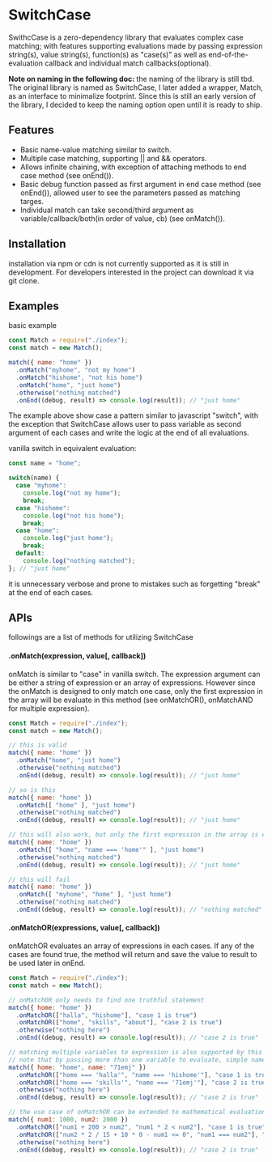 # SwitchCase
SwithcCase is a zero-dependency library that evaluates complex case matching; with features supporting evaluations made by passing expression string(s), value string(s), function(s) as "case(s)" as well as end-of-the-evaluation callback and individual match callbacks(optional). 

<strong>Note on naming in the following doc:</strong> the naming of the library is still tbd. The original library is named as SwitchCase, I later added a wrapper, Match, as an interface to minimalize footprint. Since this is still an early version of the library, I decided to keep the naming option open until it is ready to ship.

## Features
* Basic name-value matching similar to switch.
* Multiple case matching, supporting || and && operators.
* Allows infinite chaining, with exception of attaching methods to end case method (see onEnd()).
* Basic debug function passed as first argument in end case method (see onEnd()), allowed user to see the parameters passed as matching targes.
* Individual match can take second/third argument as variable/callback/both(in order of value, cb) (see onMatch()).

## Installation
installation via npm or cdn is not currently supported as it is still in development.
For developers interested in the project can download it via git clone.

## Examples
basic example

``` javascript
const Match = require("./index");
const match = new Match();

match({ name: "home" })
  .onMatch("myhome", "not my home")
  .onMatch("hishome", "not his home")
  .onMatch("home", "just home")
  .otherwise("nothing matched")
  .onEnd((debug, result) => console.log(result)); // "just home"
``` 

The example above show case a pattern similar to javascript "switch", with the exception that SwitchCase allows user to pass variable as second argument of each cases and write the logic at the end of all evaluations.

vanilla switch in equivalent evaluation:
``` javascript
const name = "home";

switch(name) {
  case "myhome":
    console.log("not my home");
    break;
  case "hishome":
    console.log("not his home");
    break;
  case "home":
    console.log("just home");
    break;
  default: 
    console.log("nothing matched");
}; // "just home"
```
it is unnecessary verbose and prone to mistakes such as forgetting "break" at the end of each cases.


## APIs
followings are a list of methods for utilizing SwitchCase

#### .onMatch(expression, value[, callback])
onMatch is similar to "case" in vanilla switch. The expression argument can be either a string of expression or an array of expressions. However since the onMatch is designed to only match one case, only the first expression in the array will be evaluate in this method (see onMatchOR(), onMatchAND for multiple expression).

``` javascript
const Match = require("./index");
const match = new Match();

// this is valid
match({ name: "home" })
  .onMatch("home", "just home")
  .otherwise("nothing matched")
  .onEnd((debug, result) => console.log(result)); // "just home"

// so is this
match({ name: "home" })
  .onMatch([ "home" ], "just home")
  .otherwise("nothing matched")
  .onEnd((debug, result) => console.log(result)); // "just home"

// this will also work, but only the first expression in the array is evaluated
match({ name: "home" })
  .onMatch([ "home", "name === 'home'" ], "just home")
  .otherwise("nothing matched")
  .onEnd((debug, result) => console.log(result)); // "just home"

// this will fail
match({ name: "home" })
  .onMatch([ "myhome", "home" ], "just home")
  .otherwise("nothing matched")
  .onEnd((debug, result) => console.log(result)); // "nothing matched"
```

#### .onMatchOR(expressions, value[, callback])
onMatchOR evaluates an array of expressions in each cases. If any of the cases are found true, the method will return and save the value to result to be used later in onEnd.

``` javascript
const Match = require("./index");
const match = new Match();

// onMatchOR only needs to find one truthful statement
match({ home: "home" })
  .onMatchOR(["halla", "hishome"], "case 1 is true")
  .onMatchOR(["home", "skills", "about"], "case 2 is true")
  .otherwise("nothing here")
  .onEnd((debug, result) => console.log(result)); // "case 2 is true"

// matching multiple variables to expression is also supported by this method
// note that by passing more than one variable to evaluate, simple name-value is not supported
match({ home: "home", name: "71emj" })
  .onMatchOR(["home === 'halla'", "name === 'hishome'"], "case 1 is true")
  .onMatchOR(["home === 'skills'", "name === '71emj'"], "case 2 is true")
  .otherwise("nothing here")
  .onEnd((debug, result) => console.log(result)); // "case 2 is true"

// the use case of onMatchOR can be extended to mathematical evaluations
match({ num1: 1000, num2: 2000 })
  .onMatchOR(["num1 + 200 > num2", "num1 * 2 < num2"], "case 1 is true")
  .onMatchOR(["num2 * 2 / 15 + 10 * 0 - num1 <= 0", "num1 === num2"], "case 2 is true")
  .otherwise("nothing here")
  .onEnd((debug, result) => console.log(result)); // "case 2 is true"
```
